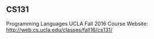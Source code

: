 ## CS131 
Programming Languages
UCLA Fall 2016 
Course Website: http://web.cs.ucla.edu/classes/fall16/cs131/
